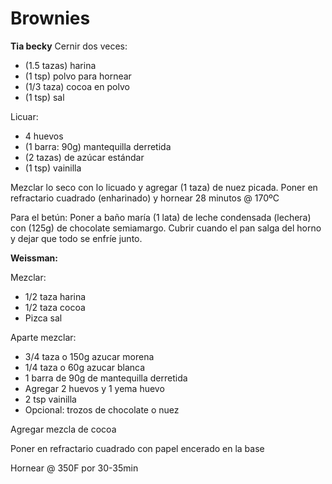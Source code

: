 # Brownies

**Tia becky**
Cernir dos veces:

- (1.5 tazas) harina
- (1 tsp) polvo para hornear
- (1/3 taza) cocoa en polvo
- (1 tsp) sal

Licuar:

- 4 huevos
- (1 barra: 90g) mantequilla derretida
- (2 tazas) de azúcar estándar
- (1 tsp) vainilla

Mezclar lo seco con lo licuado y agregar (1 taza) de nuez picada. Poner en refractario cuadrado (enharinado) y hornear 28 minutos @ 170ºC

Para el betún: Poner a baño maría (1 lata) de leche condensada (lechera) con (125g) de chocolate semiamargo. Cubrir cuando el pan salga del horno y dejar que todo se enfríe junto.

**Weissman:**

Mezclar:
- 1/2 taza harina
- 1/2 taza cocoa
- Pizca sal

Aparte mezclar:
- 3/4 taza o 150g azucar morena
- 1/4 taza o 60g azucar blanca
- 1 barra de 90g de mantequilla derretida
- Agregar 2 huevos y 1 yema huevo
- 2 tsp vainilla
- Opcional: trozos de chocolate o nuez

Agregar mezcla de cocoa

Poner en refractario cuadrado con papel encerado en la base

Hornear @ 350F por 30-35min 
